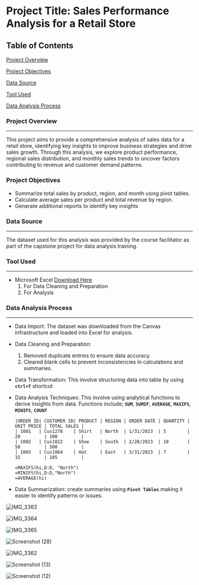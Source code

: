 # Project Title: Sales Performance Analysis for a Retail Store

## Table of Contents
[Project Overview](#project-overview)

[Project Objectives](#project-objectives)

[Data Source](#data-source)

[Tool Used](#tool-used)

[Data Analysis Process](#data-analysis-process)


### Project Overview
---
This project aims to provide a comprehensive analysis of sales data for a retail store, identifying key insights to improve business strategies and drive sales growth. Through this analysis, we explore product performance, regional sales distribution, and monthly sales trends to uncover factors contributing to revenue and customer demand patterns.

### Project Objectives
- Summarize total sales by product, region, and month using pivot tables.
- Calculate average sales per product and total revenue by region.
- Generate additional reports to identify key insights

### Data Source
---
The dataset used for this analysis was provided by the course facilitator as part of the capstone project for data analysis training.

### Tool Used 
---
- Microsoft Excel [Download Here](https://www.microsoft.com)
  1. For Data Cleaning and Preparation
  2. For Analysis
 
###  Data Analysis Process
---

- Data Import:
The dataset was downloaded from the Canvas infrastructure and loaded into Excel for analysis.

- Data Cleaning and Preparation:
  1. Removed duplicate entries to ensure data accuracy.
  2. Cleared blank cells to prevent inconsistencies in calculations and summaries.

- Data Transformation: This involve structuring data into table by using **`ctrl+T`** shortcut

- Data Analysis Techniques: This involve using analytical functions to derive insights from data. Functions include;
  **`SUM`**, **`SUMIF`**, **`AVERAGE`**, **`MAXIFS`**, **`MINIFS`**, **`COUNT`**

  ```Excel
  |ORDER ID| CUSTOMER ID| PRODUCT | REGION | ORDER DATE | QUANTITY | UNIT PRICE | TOTAL SALES | 	          
  | 1001   | Cus1278    | Shirt   | North  | 1/31/2023  | 5        | 20         | 100         |
  | 1002   | Cus1022    | Shoe    | South  | 2/28/2023  | 10       | 50         | 500         |
  | 1003   | Cus1064    | Hat     | East   | 3/31/2023  | 7        | 15         | 105         |
  
  =MAXIFS(hi,D:D, "North")
  =MINIFS(hi,D:D,"North")
  =AVERAGE(hi)
  ```

 - Data Summarization: create summaries using **`Pivot Tables`** making it easier to identify patterns or issues.

![IMG_3363](https://github.com/user-attachments/assets/83d0b45a-3893-4c5a-9612-9fd150a9553a)

![IMG_3364](https://github.com/user-attachments/assets/438c088c-b8bb-4f26-9ac9-68f52a4d76b8)

![IMG_3365](https://github.com/user-attachments/assets/cdc67063-3b5d-4a54-add6-a418619107a0)

![Screenshot (28)](https://github.com/user-attachments/assets/2557ace8-cc15-453b-8b23-e5faf3b6b6ad)

![IMG_3362](https://github.com/user-attachments/assets/0af50fd4-a907-449c-a3a5-de7a44095fa3)

![Screenshot (13)](https://github.com/user-attachments/assets/c3197177-3588-4e90-bf9e-74ba83e97f1d)

![Screenshot (12)](https://github.com/user-attachments/assets/1a802c4d-6887-48c2-af38-0391aafd36a6)





   




